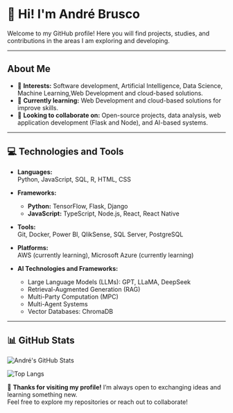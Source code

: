 # 👋 Hi! I'm André Brusco

Welcome to my GitHub profile! Here you will find projects, studies, and contributions in the areas I am exploring and developing.

---

## About Me
- 👀 **Interests:** Software development, Artificial Intelligence, Data Science, Machine Learning,Web Development and cloud-based solutions.
- 🌱 **Currently learning:** Web Development and cloud-based solutions for improve skills.
- 💼 **Looking to collaborate on:** Open-source projects, data analysis, web application development (Flask and Node), and AI-based systems.

---

## 💻 Technologies and Tools

- **Languages:**  
  Python, JavaScript, SQL, R, HTML, CSS

- **Frameworks:**  
  - **Python:** TensorFlow, Flask, Django  
  - **JavaScript:** TypeScript, Node.js, React, React Native

- **Tools:**  
  Git, Docker, Power BI, QlikSense, SQL Server, PostgreSQL

- **Platforms:**  
  AWS (currently learning), Microsoft Azure (currently learning)

- **AI Technologies and Frameworks:**  
  - Large Language Models (LLMs): GPT, LLaMA, DeepSeek  
  - Retrieval-Augmented Generation (RAG)  
  - Multi-Party Computation (MPC)  
  - Multi-Agent Systems  
  - Vector Databases: ChromaDB

---
## 📊 GitHub Stats

![André's GitHub Stats](https://github-readme-stats.vercel.app/api?username=AndreBrusco&show_icons=true&theme=tokyonight)

![Top Langs](https://github-readme-stats.vercel.app/api/top-langs/?username=AndreBrusco&layout=compact&theme=tokyonight)



🌟 **Thanks for visiting my profile!** I’m always open to exchanging ideas and learning something new.  
Feel free to explore my repositories or reach out to collaborate!

